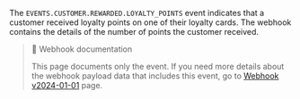 The `EVENTS.CUSTOMER.REWARDED.LOYALTY_POINTS` event indicates that a customer received loyalty points on one of their loyalty cards. The webhook contains the details of the number of points the customer received.

> 📘 Webhook documentation
>
> This page documents only the event. If you need more details about the webhook payload data that includes this event, go to [Webhook v2024-01-01](ref:introduction-to-webhooks "Introduction to webhooks v2024-01-01") page.